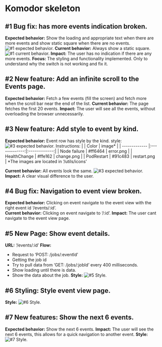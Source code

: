 # Komodor skeleton

## #1 Bug fix: has more events indication broken.

**Expected behavior:** Show the loading and appropriate text when there are more events and show static square when there are no events.
![#1 expected behavior.](/public/images/#1Expected.png)
**Current behavior:** Always show a static square.
![#1 current behavior.](/public/images/#1Current.png)
**Impact:** The user has no indication if there are any more events.
**Focus:** The styling and functionality implemented. Only to understand why the switch is not working and fix it.

## #2 New feature: Add an infinite scroll to the Events page.

**Expected behavior:** Fetch a few events (fill the screen) and fetch more when the scroll bar near the end of the list.
**Current behavior:** The page fetches the first 20 events.
**Impact:** The user will see all the events, without overloading the browser unnecessarily.

## #3 New feature: Add style to event by kind.

**Expected behavior:** Event row has style by the kind.
style:  
![#3 expected behavior.](/public/images/#3Expected.png)
Instructions:
| | Color | image* |
| ------------- |:-------------:|:-------------:|
| Node failure | #ff6464 | error.png |
| HealthChange | #ffe162 | change.png |
| PodRestart | #91c483 | restart.png |
*The images are located in ‘/utils/icons’

**Current behavior:** All events look the same.
![#3 expected behavior.](/public/images/#3Current.png)
**Impact:** A clear visual difference to the user.

## #4 Bug fix: Navigation to event view broken.

**Expected behavior:** Clicking on event navigate to the event view with the right event id ‘/events/:id’.  
**Current behavior:** Clicking on event navigate to ‘/:id’.
**Impact:** The user cant navigate to the event view page.

## #5 New Page: Show event details.

**URL:** ‘/events/:id’
**Flow:**

- Request to ‘POST: /jobs/:eventId’
- Getting the job id
- Try to pull data from ‘GET: /jobs/:jobId’ every 400 milliseconds.
- Show loading until there is data.
- Show the data about the job.
  **Style:**
  ![#5 Style.](/public/images/#5Style.png)

## #6 Styling: Style event view page.

**Style:**
![#6 Style.](/public/images/#6Style.png)

## #7 New features: Show the next 6 events.

**Expected behavior:** Show the next 6 events.
**Impact:** The user will see the next 6 events, this allows for a quick navigation to another event.
**Style:**
![#7 Style.](/public/images/#7Style.png)
